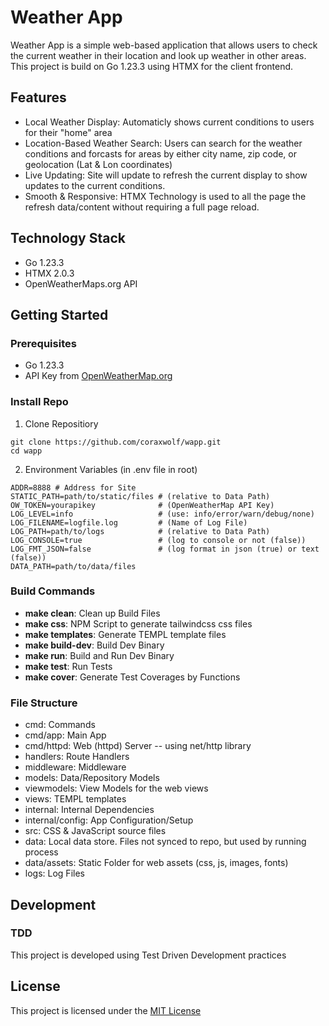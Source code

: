 # Weather App

Weather App is a simple web-based application that allows users to check the current weather in their location and look up weather in other areas. This project is build on Go 1.23.3 using HTMX for the client frontend.

## Features
* Local Weather Display: Automaticly shows current conditions to users for their "home" area
* Location-Based Weather Search: Users can search for the weather conditions and forcasts for areas by either city name, zip code, or geolocation (Lat & Lon coordinates)
* Live Updating: Site will update to refresh the current display to show updates to the current conditions.
* Smooth & Responsive: HTMX Technology is used to all the page the refresh data/content without requiring a full page reload.

## Technology Stack
* Go 1.23.3
* HTMX 2.0.3
* OpenWeatherMaps.org API

## Getting Started
### Prerequisites
* Go 1.23.3
* API Key from [OpenWeatherMap.org](https://home.openweathermap.org)

### Install Repo
1. Clone Repositiory
```
git clone https://github.com/coraxwolf/wapp.git
cd wapp
```

2. Environment Variables (in .env file in root)
```
ADDR=8888 # Address for Site
STATIC_PATH=path/to/static/files # (relative to Data Path)
OW_TOKEN=yourapikey              # (OpenWeatherMap API Key)
LOG_LEVEL=info                   # (use: info/error/warn/debug/none)
LOG_FILENAME=logfile.log         # (Name of Log File)
LOG_PATH=path/to/logs            # (relative to Data Path)
LOG_CONSOLE=true                 # (log to console or not (false))
LOG_FMT_JSON=false               # (log format in json (true) or text (false))
DATA_PATH=path/to/data/files
```

### Build Commands
* **make clean**: Clean up Build Files
* **make css**: NPM Script to generate tailwindcss css files
* **make templates**: Generate TEMPL template files
* **make build-dev**: Build Dev Binary
* **make run**: Build and Run Dev Binary
* **make test**: Run Tests
* **make cover**: Generate Test Coverages by Functions

### File Structure
* cmd: Commands
* cmd/app: Main App
* cmd/httpd: Web (httpd) Server -- using net/http library
* handlers: Route Handlers
* middleware: Middleware
* models: Data/Repository Models
* viewmodels: View Models for the web views
* views: TEMPL templates
* internal: Internal Dependencies
* internal/config: App Configuration/Setup
* src: CSS & JavaScript source files
* data: Local data store. Files not synced to repo, but used by running process
* data/assets: Static Folder for web assets (css, js, images, fonts)
* logs: Log Files

## Development
### TDD
This project is developed using Test Driven Development practices

## License
This project is licensed under the [MIT License](LICENSE.md)
